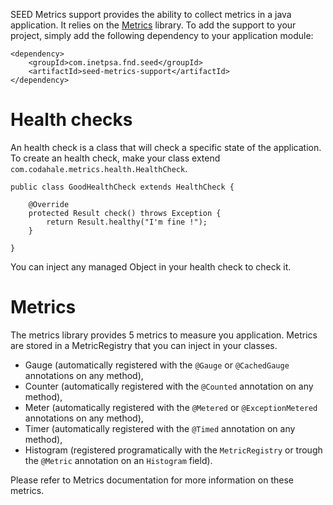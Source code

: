 SEED Metrics support provides the ability to collect metrics in a java application. It relies on the 
[Metrics](http://metrics.codahale.com/) library. To add the support to your project, simply add the following 
dependency to your application module:

	<dependency>
		<groupId>com.inetpsa.fnd.seed</groupId>
		<artifactId>seed-metrics-support</artifactId>
	</dependency>

# Health checks

An health check is a class that will check a specific state of the application. To create an health check, make your class 
extend `com.codahale.metrics.health.HealthCheck`.

	public class GoodHealthCheck extends HealthCheck {

		@Override
		protected Result check() throws Exception {
			return Result.healthy("I'm fine !");
		}

	}

You can inject any managed Object in your health check to check it.

# Metrics
The metrics library provides 5 metrics to measure you application. Metrics are stored in a MetricRegistry that you can 
inject in your classes.

- Gauge (automatically registered with the `@Gauge` or `@CachedGauge` annotations on any method),
- Counter (automatically registered with the `@Counted` annotation on any method),
- Meter (automatically registered with the `@Metered` or `@ExceptionMetered` annotations on any method),
- Timer (automatically registered with the `@Timed` annotation on any method),
- Histogram (registered programatically with the `MetricRegistry` or trough the `@Metric` annotation on an `Histogram` field).

Please refer to Metrics documentation for more information on these metrics.
